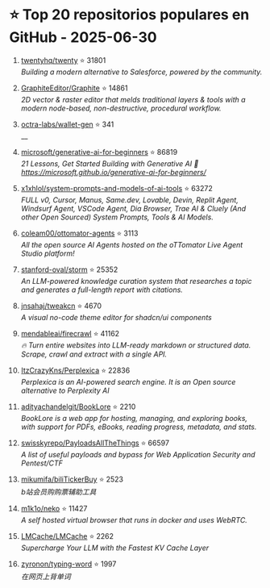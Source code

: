 # ⭐ Top 20 repositorios populares en GitHub - 2025-06-30

1. [twentyhq/twenty](https://github.com/twentyhq/twenty) ⭐ 31801  
   _Building a modern alternative to Salesforce, powered by the community._

2. [GraphiteEditor/Graphite](https://github.com/GraphiteEditor/Graphite) ⭐ 14861  
   _2D vector & raster editor that melds traditional layers & tools with a modern node-based, non-destructive, procedural workflow._

3. [octra-labs/wallet-gen](https://github.com/octra-labs/wallet-gen) ⭐ 341  
   __

4. [microsoft/generative-ai-for-beginners](https://github.com/microsoft/generative-ai-for-beginners) ⭐ 86819  
   _21 Lessons, Get Started Building with Generative AI 🔗 https://microsoft.github.io/generative-ai-for-beginners/_

5. [x1xhlol/system-prompts-and-models-of-ai-tools](https://github.com/x1xhlol/system-prompts-and-models-of-ai-tools) ⭐ 63272  
   _FULL v0, Cursor, Manus, Same.dev, Lovable, Devin, Replit Agent, Windsurf Agent, VSCode Agent, Dia Browser, Trae AI & Cluely (And other Open Sourced) System Prompts, Tools & AI Models._

6. [coleam00/ottomator-agents](https://github.com/coleam00/ottomator-agents) ⭐ 3113  
   _All the open source AI Agents hosted on the oTTomator Live Agent Studio platform!_

7. [stanford-oval/storm](https://github.com/stanford-oval/storm) ⭐ 25352  
   _An LLM-powered knowledge curation system that researches a topic and generates a full-length report with citations._

8. [jnsahaj/tweakcn](https://github.com/jnsahaj/tweakcn) ⭐ 4670  
   _A visual no-code theme editor for shadcn/ui components_

9. [mendableai/firecrawl](https://github.com/mendableai/firecrawl) ⭐ 41162  
   _🔥 Turn entire websites into LLM-ready markdown or structured data. Scrape, crawl and extract with a single API._

10. [ItzCrazyKns/Perplexica](https://github.com/ItzCrazyKns/Perplexica) ⭐ 22836  
   _Perplexica is an AI-powered search engine. It is an Open source alternative to Perplexity AI_

11. [adityachandelgit/BookLore](https://github.com/adityachandelgit/BookLore) ⭐ 2210  
   _BookLore is a web app for hosting, managing, and exploring books, with support for PDFs, eBooks, reading progress, metadata, and stats._

12. [swisskyrepo/PayloadsAllTheThings](https://github.com/swisskyrepo/PayloadsAllTheThings) ⭐ 66597  
   _A list of useful payloads and bypass for Web Application Security and Pentest/CTF_

13. [mikumifa/biliTickerBuy](https://github.com/mikumifa/biliTickerBuy) ⭐ 2523  
   _b站会员购购票辅助工具_

14. [m1k1o/neko](https://github.com/m1k1o/neko) ⭐ 11427  
   _A self hosted virtual browser that runs in docker and uses WebRTC._

15. [LMCache/LMCache](https://github.com/LMCache/LMCache) ⭐ 2262  
   _Supercharge Your LLM with the Fastest KV Cache Layer_

16. [zyronon/typing-word](https://github.com/zyronon/typing-word) ⭐ 1997  
   _在网页上背单词_


<!-- Última actualización: 2025-06-30T08:06:10.461653 UTC -->
